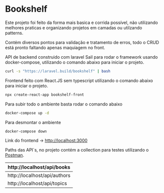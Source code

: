 # Bookshelf

Este projeto foi feito da forma mais basica e corrida possível, não utilizando melhores praticas e organizando projetos em camadas ou utilzando patterns.

Contém diversos pontos para validação e tratamento de erros, todo o CRUD está pronto faltando apenas maquiagem no front.

API de backend construido com laravel Sail para rodar o framework usando docker-compose, utilizando o comando abaixo para iniciar o projeto.

```bash
curl -s "https://laravel.build/bookshelf" | bash
```

Frontend feito com React.JS sem typescript utilizando o comando abaixo para iniciar o projeto.

```bash
npx create-react-app bookshelf-front
```

Para subir todo o ambiente basta rodar o comando abaixo

```bash
docker-compose up -d
```

Para desmontar o ambiente

```bash
docker-compose down
```

Link do frontend →  [http://localhost:3000](http://localhost:3000)

Paths das API`s, no projeto contém a collection para testes utilizando o [ Postman](./Bookshelf.postman_collection.json).

| http://localhost/api/books   |
| ---------------------------- |
| http://localhost/api/authors |
| http://localhost/api/topics  |
